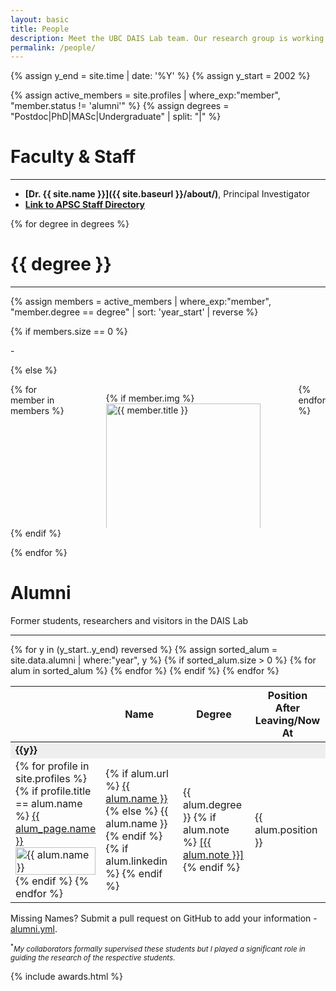 ```yaml
---
layout: basic
title: People
description: Meet the UBC DAIS Lab team. Our research group is working on machine learning, data analytics and process control research.
permalink: /people/
---
```


{% assign y_end = site.time | date: '%Y' %}
{% assign y_start = 2002 %}

{% assign active_members = site.profiles | where_exp:"member", "member.status != 'alumni'" %}
{% assign degrees = "Postdoc|PhD|MASc|Undergraduate" | split: "|" %}

<h1 class="title">Faculty & Staff</h1>
<hr>

- **[Dr. {{ site.name }}]({{ site.baseurl }}/about/)**, Principal Investigator
- **[Link to APSC Staff Directory](https://engineering.ubc.ca/about/staff-directory)**

<span class="mb-5"></span>

{% for degree in degrees %}

<div class="mt-6">
	<h1 class="title"> {{ degree }} </h1>
	<hr>
</div>

<!-- Github pages is still at jekyll 3.9.0, doesnt support binary operators in where_exp yet -->
{% assign members = active_members | where_exp:"member", "member.degree == degree" | sort: 'year_start' | reverse %}

{% if members.size == 0 %}

<p> - </p>

{% else %}

<div class="columns is-multiline">
{% for member in members %}
	<div class="column is-one-third-desktop is-full-mobile">
		<article class="media">
		  <figure class="media-left">
		    <p class="image is-96x96 is-round">
		    	{% if member.img %}
		    		<a href="{{ member.url }}"><img class="is-rounded is-profile" style="height: 100%; object-fit: cover;" src="{{ site.baseurl }}/assets/profile/{{ member.img }}" alt="{{ member.title }}"></a>
		    	{% else %}
		    		<a href="{{ member.url }}"><img class="is-rounded is-profile" src="https://bulma.io/images/placeholders/128x128.png" alt="Placeholder Profile Image"></a>
		    	{% endif %}
		    </p>
		  </figure>
	  	<div class="media-content">
	    	<div class="content team-member">
	  			<a href="{{ member.url }}" class="member-name">
	  				{% if member.degree == "Postdoc" %}Dr. {% endif %}
	  				<span itemprop="name">{{ member.title }}</span>
		  		</a>
	  			{% if member.linkedin %}
	  			  <a href="{{ member.linkedin }}" target="_blank"><i class="fab fa-lg fa-linkedin"></i></a>
	  			{% endif %}		  		
		  		<p class="member-project no-deco">
		        {% if member.visitor %}
		          <i>(Visiting)</i>
		        {% endif %}		  			
		  			{{ member.project }}
		  		</p> 
		  	</div>
		  </div>
		</article>
	</div>
{% endfor %}
</div>
{% endif %}

{% endfor %}

<h1> Alumni </h1>
<p> Former students, researchers and visitors in the DAIS Lab</p>
<hr>

<div class="table-container">
<table class="table is-bordered is-striped is-narrow is-hoverable is-fullwidth">
	<thead>
		<tr>
			<th></th>
			<th>Name</th>
			<th>Degree</th>
			<th>Position After Leaving/Now At</th>
		</tr>
	</thead>
	<tbody>	
	{% for y in (y_start..y_end) reversed %}
		{% assign sorted_alum = site.data.alumni | where:"year", y %}	
		{% if sorted_alum.size > 0 %}
			<td colspan="4" style="background-color: #eee;"><b>{{y}}</b></td>
			{% for alum in sorted_alum %}
				<tr>
					<td width="10">
				    {% for profile in site.profiles %}
				      {% if profile.title == alum.name %}
								<a href="{{ profile.url }}">
									{{ alum_page.name }}
									<div class="image is-24x24">
										<img class="background-tint is-rounded" src="{{ site.baseurl }}/assets/profile/{{ profile.img }}" style="height: 100%; object-fit: cover;" alt="{{ alum.name }}">
									</div>
								</a>
				      {% endif %}
				    {% endfor %}	    					
					</td>
					<td>					
						{% if alum.url %}
							<a href="{{ alum.url }}">{{ alum.name }}</a>
						{% else %}
							{{ alum.name }}
						{% endif %}
						{% if alum.linkedin %}
							<a class="ml-1" href="{{ alum.linkedin }}"><i class="fab fa-linkedin"></i></a>
						{% endif %}						
					</td>
					<td>
						{{ alum.degree }}
						{% if alum.note %}
							<a target="_blank" href="{{ alum.note_url }}"><span class="tag is-info">[{{ alum.note }}]</span></a>
						{% endif %}
					</td>
					<td>{{ alum.position }}</td>
				</tr>
			{% endfor %} 
		{% endif %}
	{% endfor %}
	</tbody>
</table>
</div>

<p class="is-size-7 has-text-weight-light has-text-grey">
  <span class="tag is-light">Missing Names?</span> Submit a pull request on GitHub to add your information - <a href="https://github.com/daisubc/daisubc.github.io/blob/master/_data/alumni.yml">alumni.yml</a>.
</p>

<small><sup>*</sup><i>My collaborators formally supervised these students but I played a significant role in guiding the research of the respective students.</i></small>

{% include awards.html %}
